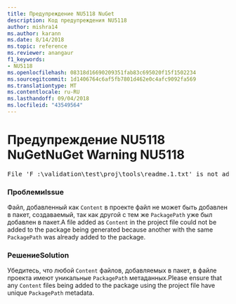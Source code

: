 ```yaml
---
title: Предупреждение NU5118 NuGet
description: Код предупреждения NU5118
author: mishra14
ms.author: karann
ms.date: 8/14/2018
ms.topic: reference
ms.reviewer: anangaur
f1_keywords:
- NU5118
ms.openlocfilehash: 08318d16690209351fab83c695020f15f1502234
ms.sourcegitcommit: 1d1406764c6af5fb7801d462e0c4afc9092fa569
ms.translationtype: MT
ms.contentlocale: ru-RU
ms.lasthandoff: 09/04/2018
ms.locfileid: "43549564"
---
```

# <a name="nuget-warning-nu5118"></a><span data-ttu-id="feace-103">Предупреждение NU5118 NuGet</span><span class="sxs-lookup"><span data-stu-id="feace-103">NuGet Warning NU5118</span></span>
<pre>File 'F :\validation\test\proj\tools\readme.1.txt' is not added because the package already contains file 'tools\readme.txt'</pre>

### <a name="issue"></a><span data-ttu-id="feace-104">Проблеми</span><span class="sxs-lookup"><span data-stu-id="feace-104">Issue</span></span>

<span data-ttu-id="feace-105">Файл, добавленный как `Content` в проекте файл не может быть добавлен в пакет, создаваемый, так как другой с тем же `PackagePath` уже был добавлен в пакет.</span><span class="sxs-lookup"><span data-stu-id="feace-105">A file added as `Content` in the project file could not be added to the package being generated because another with the same `PackagePath` was already added to the package.</span></span>


### <a name="solution"></a><span data-ttu-id="feace-106">Решение</span><span class="sxs-lookup"><span data-stu-id="feace-106">Solution</span></span>

<span data-ttu-id="feace-107">Убедитесь, что любой `Content` файлов, добавляемых в пакет, в файле проекта имеют уникальные `PackagePath` метаданных.</span><span class="sxs-lookup"><span data-stu-id="feace-107">Please ensure that any `Content` files being added to the package using the project file have unique `PackagePath` metadata.</span></span>

